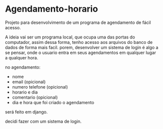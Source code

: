 # Agendamento-horario
Projeto para desenvolvimento de um programa de agendamento de fácil acesso.

A ideia vai ser um programa local, que ocupa uma das portas do computador, assim dessa forma, tenho acesso aos arquivos do banco de dados de forma mais facil. porem, desenvolver um sistema de login é algo a se pensar, onde o usuario entra em seus agendamentos em qualquer lugar a qualquer hora.

no agendamento:
- nome
- email (opicional)
- numero telefone (opicional)
- horario e dia
- comentario (opicional)
- dia e hora que foi criado o agendamento

será feito em django.

decidi fazer com um sistema de login.
